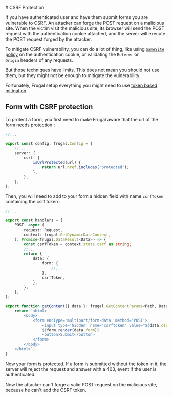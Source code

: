 # CSRF Protection

If you have authenticated user and have them submit forms you are vulnerable to CSRF. An attacker can forge the POST request on a malicious site. When the victim visit the malicious site, its browser will send the POST request with the authentication cookie attached, and the server will execute the POST request forged by the attacker.

To mitigate CSRF vulnerability, you can do a lot of thing, like using [`SameSite` policy](https://developer.mozilla.org/en-US/docs/Web/HTTP/Headers/Set-Cookie/SameSite) on the authentication cookie, or validating the `Referer` or `Origin` headers of any requests.

But those techniques have limits. This does not mean you should not use them, but they might not be enough to mitigate the vulnerability.

Fortunately, Frugal setup everything you might need to use [token based mitigation](https://cheatsheetseries.owasp.org/cheatsheets/Cross-Site_Request_Forgery_Prevention_Cheat_Sheet.html#double-submit-cookie).

## Form with CSRF protection

To protect a form, you first need to make Frugal aware that the url of the form needs protection :

```ts
//...

export const config: frugal.Config = {
    //...
    server: {
        csrf: {
            isUrlProtected(url) {
                return url.href.includes('protected');
            },
        },
    },
};
```

Then, you will need to add to your form a hidden field with name `csrfToken` containing the csrf token :

```ts
//...

export const handlers = {
    POST: async (
        request: Request,
        context: frugal.GetDynamicDataContext,
    ): Promise<frugal.DataResult<Data>> => {
        const csrfToken = context.state.csrf as string;
        //...
        return {
            data: {
                form: {
                    //...
                },
                csrfToken,
            },
        };
    },
};

export function getContent({ data }: frugal.GetContentParams<Path, Data>) {
    return `<html>
        <body>
            <form encType='multipart/form-data' method='POST'>
                <input type='hidden' name='csrftoken' value="${data.csrfToken}" />
                ${form.render(data.form)}
                <button>Submit</button>
            </form>
        </body>
    </html>`;
}
```

Now your form is protected. If a form is submitted without the token in it, the server will reject the request and answer with a 403, event if the user is authenticated.

Now the attacker can't forge a valid POST request on the malicious site, because he can't add the CSRF token.
